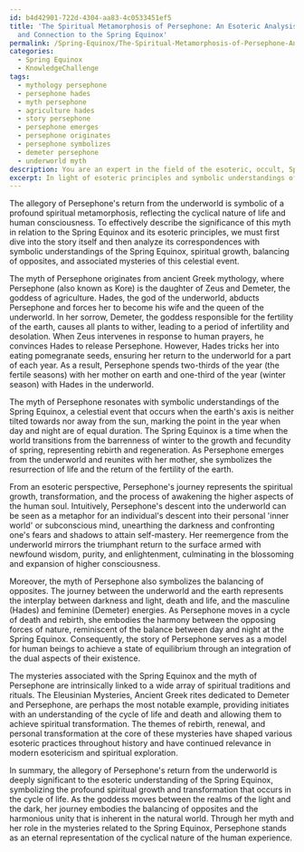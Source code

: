 ```yaml
---
id: b4d42901-722d-4304-aa83-4c0533451ef5
title: 'The Spiritual Metamorphosis of Persephone: An Esoteric Analysis of Her Myth
  and Connection to the Spring Equinox'
permalink: /Spring-Equinox/The-Spiritual-Metamorphosis-of-Persephone-An-Esoteric-Analysis-of-Her-Myth-and-Connection-to-the-Spr/
categories:
  - Spring Equinox
  - KnowledgeChallenge
tags:
  - mythology persephone
  - persephone hades
  - myth persephone
  - agriculture hades
  - story persephone
  - persephone emerges
  - persephone originates
  - persephone symbolizes
  - demeter persephone
  - underworld myth
description: You are an expert in the field of the esoteric, occult, Spring Equinox and Education. You are a writer of tests, challenges, books and deep knowledge on Spring Equinox for initiates and students to gain deep insights and understanding from. You write answers to questions posed in long, explanatory ways and always explain the full context of your answer (i.e., related concepts, formulas, examples, or history), as well as the step-by-step thinking process you take to answer the challenges. Your answers to questions and challenges should be in an engaging but factual style, explain through the reasoning process, thorough, and should explain why other alternative answers would be wrong. Summarize the key themes, ideas, and conclusions at the end.
excerpt: In light of esoteric principles and symbolic understandings of the Spring Equinox, describe the significance of the allegory of Persephone's return from the underworld and how it relates to the spiritual growth, balancing of opposites, and various mysteries associated with this celestial event.
---
```

The allegory of Persephone's return from the underworld is symbolic of a profound spiritual metamorphosis, reflecting the cyclical nature of life and human consciousness. To effectively describe the significance of this myth in relation to the Spring Equinox and its esoteric principles, we must first dive into the story itself and then analyze its correspondences with symbolic understandings of the Spring Equinox, spiritual growth, balancing of opposites, and associated mysteries of this celestial event.

The myth of Persephone originates from ancient Greek mythology, where Persephone (also known as Kore) is the daughter of Zeus and Demeter, the goddess of agriculture. Hades, the god of the underworld, abducts Persephone and forces her to become his wife and the queen of the underworld. In her sorrow, Demeter, the goddess responsible for the fertility of the earth, causes all plants to wither, leading to a period of infertility and desolation. When Zeus intervenes in response to human prayers, he convinces Hades to release Persephone. However, Hades tricks her into eating pomegranate seeds, ensuring her return to the underworld for a part of each year. As a result, Persephone spends two-thirds of the year (the fertile seasons) with her mother on earth and one-third of the year (winter season) with Hades in the underworld.

The myth of Persephone resonates with symbolic understandings of the Spring Equinox, a celestial event that occurs when the earth's axis is neither tilted towards nor away from the sun, marking the point in the year when day and night are of equal duration. The Spring Equinox is a time when the world transitions from the barrenness of winter to the growth and fecundity of spring, representing rebirth and regeneration. As Persephone emerges from the underworld and reunites with her mother, she symbolizes the resurrection of life and the return of the fertility of the earth.

From an esoteric perspective, Persephone's journey represents the spiritual growth, transformation, and the process of awakening the higher aspects of the human soul. Intuitively, Persephone's descent into the underworld can be seen as a metaphor for an individual's descent into their personal 'inner world' or subconscious mind, unearthing the darkness and confronting one's fears and shadows to attain self-mastery. Her reemergence from the underworld mirrors the triumphant return to the surface armed with newfound wisdom, purity, and enlightenment, culminating in the blossoming and expansion of higher consciousness.

Moreover, the myth of Persephone also symbolizes the balancing of opposites. The journey between the underworld and the earth represents the interplay between darkness and light, death and life, and the masculine (Hades) and feminine (Demeter) energies. As Persephone moves in a cycle of death and rebirth, she embodies the harmony between the opposing forces of nature, reminiscent of the balance between day and night at the Spring Equinox. Consequently, the story of Persephone serves as a model for human beings to achieve a state of equilibrium through an integration of the dual aspects of their existence.

The mysteries associated with the Spring Equinox and the myth of Persephone are intrinsically linked to a wide array of spiritual traditions and rituals. The Eleusinian Mysteries, Ancient Greek rites dedicated to Demeter and Persephone, are perhaps the most notable example, providing initiates with an understanding of the cycle of life and death and allowing them to achieve spiritual transformation. The themes of rebirth, renewal, and personal transformation at the core of these mysteries have shaped various esoteric practices throughout history and have continued relevance in modern esotericism and spiritual exploration.

In summary, the allegory of Persephone's return from the underworld is deeply significant to the esoteric understanding of the Spring Equinox, symbolizing the profound spiritual growth and transformation that occurs in the cycle of life. As the goddess moves between the realms of the light and the dark, her journey embodies the balancing of opposites and the harmonious unity that is inherent in the natural world. Through her myth and her role in the mysteries related to the Spring Equinox, Persephone stands as an eternal representation of the cyclical nature of the human experience.
